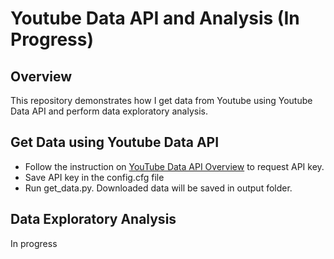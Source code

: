 # Youtube Data API and Analysis (In Progress)

## Overview
This repository demonstrates how I get data from Youtube using Youtube Data API and perform data exploratory analysis. 

## Get Data using Youtube Data API
- Follow the instruction on <a href="https://developers.google.com/youtube/v3/getting-started">YouTube Data API Overview</a> to request API key.
- Save API key in the config.cfg file
- Run get_data.py. Downloaded data will be saved in output folder.

## Data Exploratory Analysis 
In progress